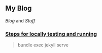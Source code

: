 ## My Blog
*Blog* and *Stuff*

### [Steps for locally testing and running](https://docs.github.com/en/pages/setting-up-a-github-pages-site-with-jekyll/testing-your-github-pages-site-locally-with-jekyll)
>bundle exec jekyll serve

